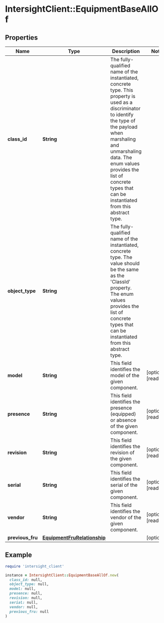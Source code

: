 # IntersightClient::EquipmentBaseAllOf

## Properties

| Name | Type | Description | Notes |
| ---- | ---- | ----------- | ----- |
| **class_id** | **String** | The fully-qualified name of the instantiated, concrete type. This property is used as a discriminator to identify the type of the payload when marshaling and unmarshaling data. The enum values provides the list of concrete types that can be instantiated from this abstract type. |  |
| **object_type** | **String** | The fully-qualified name of the instantiated, concrete type. The value should be the same as the &#39;ClassId&#39; property. The enum values provides the list of concrete types that can be instantiated from this abstract type. |  |
| **model** | **String** | This field identifies the model of the given component. | [optional][readonly] |
| **presence** | **String** | This field identifies the presence (equipped) or absence of the given component. | [optional][readonly] |
| **revision** | **String** | This field identifies the revision of the given component. | [optional][readonly] |
| **serial** | **String** | This field identifies the serial of the given component. | [optional][readonly] |
| **vendor** | **String** | This field identifies the vendor of the given component. | [optional][readonly] |
| **previous_fru** | [**EquipmentFruRelationship**](EquipmentFruRelationship.md) |  | [optional] |

## Example

```ruby
require 'intersight_client'

instance = IntersightClient::EquipmentBaseAllOf.new(
  class_id: null,
  object_type: null,
  model: null,
  presence: null,
  revision: null,
  serial: null,
  vendor: null,
  previous_fru: null
)
```

